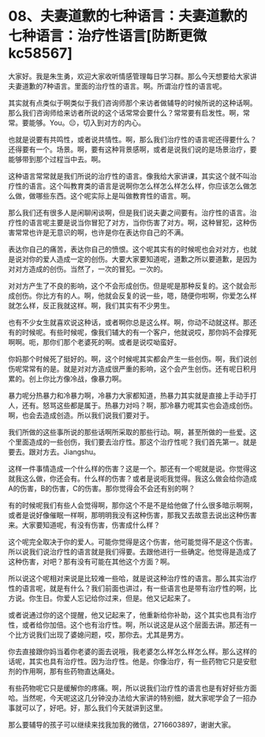# 08、夫妻道歉的七种语言：夫妻道歉的七种语言：治疗性语言[防断更微kc58567]

大家好。我是朱生勇，欢迎大家收听情感管理每日学习群。那么今天想要给大家讲夫妻道歉的7种语言。里面的治疗性的语言。啊。所谓治疗性的语言呢。

其实就有点类似于啊类似于我们咨询师那个来访者做辅导的时候所说的这种话啊。那么我们咨询师给来访者所说的这个话常常会要什么？常常要有启发性。啊，常常。要能够。You。😔，切入到对方的内心。

也就是说要有共鸣性，或者说共情性。啊，那么我们治疗性的语言呢还得要什么？还得要有一个。场景。啊，要有这种背景感啊，或者是说我们说的是场景治疗，要能够带到那个过程当中去。啊。

这种语言常常就是我们所说的治疗性的语言。像我给大家讲课，其实这个就不叫治疗性的语言。这个叫教育类的语言是说啊你怎么样怎么样怎么样，你应该怎么做怎么做，做哪些东西。这个呢实际上是叫做教育性的语言。啊。

那么我们还有很多人是闲聊闲谈啊，但是我们说夫妻之间要有。治疗性的语言。治疗性的语言呢主要是说当你冒犯了对方，当你伤害了对方。啊，这种冒犯，这种伤害常常也许是无意识的啊，也许是你在表达你自己的不满。

表达你自己的痛苦，表达你自己的愤恨。这个呢其实有的时候呢也会对对方，也就是说对你的爱人造成一定的创伤。大要大家要知道呢，道歉之所以要道歉，是因为对对方造成的创伤。当然了，一次的冒犯。一次的。

对对方产生了不良的影响，这个不会形成创伤。但是呢是那种反复的。这个就会形成创伤。你比方有的人。啊，他就会反复的说一些，嗯，随便你啦啊，你爱怎么样就怎么样，反正我就这样。啊，我们其实有不少男生。

也有不少女生就喜欢说这种话，或者啊你总是这么样。啊，你动不动就这样。那还有的时候呢。有些时候呢，像我们辅大的有一个客户，他就说哎，那你妈不会撑死啊啊。呃，那你们那个老婆死的啊。或者是说哎呦蛮好。

你妈那个时候死了挺好的。啊，这个时候呢其实都会产生一些创伤。啊，我们说创伤呢常常有的是。就是对对方造成很严重的影响，这个会产生创伤。还有呢日积月累的。创上你比方像冷战，像暴力啊。

暴力呢分热暴力和冷暴力啊，冷暴力大家都知道，热暴力其实就是直接上手动手打人，还有。怒骂这些都是属于。热暴力对吗？啊，那冷暴力呢其实也会造成创伤。啊，也会去造成创造。所以我们说我们要对于。

我们所做的这些事所说的那些话啊所采取的那些行动。啊，甚至所做的一些爱。这个里面造成的一些创伤，我们要去治疗性。那这个治疗性呢？我们首先第一。就是要去。跟对方去。Jiangshu。

这样一件事情造成一个什么样的伤害？这是一个。那还有一个呢就是说。你觉得这就我这么做，你还会有。什么样的伤害？或者是说呃我觉得。我这么做会给你造成A的伤害，B的伤害，C的伤害。那你觉得会不会还有别的啊？

有的时候呢我们有些人会觉得啊，那你这个不是不是给他做了什么很多暗示啊啊，或者是说好像催眠一样啊，那明明我没有这种伤害，那我又去故意去说出这种伤害来。大家要知道呢，有没有伤害，伤害成什么样？

这个呢完全取决于你的爱人。可能你觉得是这个伤害，他可能觉得不是这个伤害。所以说我们说治疗性的语言就是我们得要。去跟他进行一些确定。他觉得是造成了这种伤害，对吧？那有没有可能在其他这个方面？啊。

所以说这个呢相对来说是比较难一些哈，就是说这种治疗性的语言。那么其实治疗性的语言呢，就是有什么？我们前面也讲过，有一些语言也是带有治疗性的啊，比方说。你生日。你爱人忘记给你过来，但是。他又记起来了。

或者说通过你的这个提醒，他又记起来了，他重新给你补助，这个其实也具有治疗性，或者给你加倍。这个也有治疗性。啊，所以说这是从这个层面去讲。那还有一个比方说我们出现了婆媳问题，哎，那你去。尤其是男方。

你去直接跟你妈当着你老婆的面去说哦，我老婆怎么样怎么样怎么样。那么这样的话呢，其实也具有治疗性。因为治疗性。他是。你像治疗，有一些药物它只是安慰剂的作用啊，那有些药物直达痛处。

有些药物呢它只是缓解你的疼痛。啊，所以说我们治疗性的语言也是有好好些方面哈。当然呢，今天呢这这几分钟没办法给大家讲的特别细，就大家呢学会了一招办事就可以了，好吧。好，那么我们今天就讲到这里。

那么要辅导的孩子可以继续来找我加我的微信，2716603897，谢谢大家。